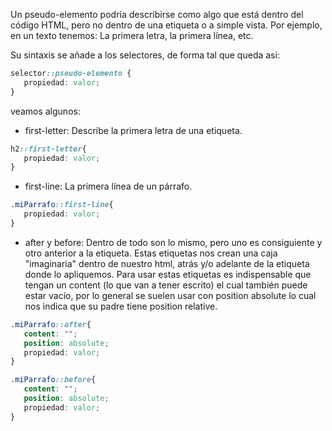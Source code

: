 Un pseudo-elemento podría describirse como algo que está dentro del código HTML, pero no dentro de una etiqueta o a simple vista. Por ejemplo, en un texto tenemos: La primera letra, la primera línea, etc.

Su sintaxis se añade a los selectores, de forma tal que queda así:

```css
selector::pseudo-elemento { 
   propiedad: valor; 
}
```

veamos algunos:

- first-letter: Describe la primera letra de una etiqueta.

```css
h2::first-letter{ 
   propiedad: valor; 
}
```

- first-line: La primera línea de un párrafo.

```css
.miParrafo::first-line{ 
   propiedad: valor; 
}
```

- after y before: Dentro de todo son lo mismo, pero uno es consiguiente y otro anterior a la etiqueta. Estas etiquetas nos crean una caja "imaginaria" dentro de nuestro html, atrás y/o adelante de la etiqueta donde lo apliquemos. Para usar estas etiquetas es indispensable que tengan un content (lo que van a tener escrito) el cual también puede estar vacío, por lo general se suelen usar con position absolute lo cual nos indica que su padre tiene position relative.

```css
.miParrafo::after{ 
   content: "";
   position: absolute;
   propiedad: valor; 
}

.miParrafo::before{
   content: ""; 
   position: absolute;
   propiedad: valor; 
}
```